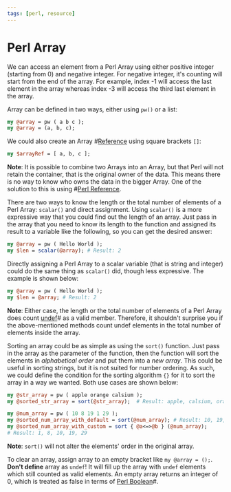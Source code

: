 ```yaml
---
tags: [perl, resource]
---
```


# Perl Array

We can access an element from a Perl Array using either positive integer
(starting from 0) and negative integer. For negative integer, it's counting will
start from the end of the array. For example, index -1 will access the last
element in the array whereas index -3 will access the third last element in the
array.

Array can be defined in two ways, either using `pw()` or a list:

```perl
my @array = pw ( a b c );
my @array = (a, b, c);
```

We could also create an Array #[Reference](202207211229.md) using square
brackets `[]`:

```perl
my $arrayRef = [ a, b, c ];
```

**Note**: It is possible to combine two Arrays into an Array, but that Perl will
not retain the container, that is the original owner of the data. This means
there is no way to know who owns the data in the bigger Array. One of the
solution to this is using #[Perl Reference](202207211229.md).

There are two ways to know the length or the total number of elements of a Perl
Array: `scalar()` and direct assignment. Using `scalar()` is a more expressive
way that you could find out the length of an array. Just pass in the array that
you need to know its length to the function and assigned its result to a
variable like the following, so you can get the desired answer:

```perl
my @array = pw ( Hello World );
my $len = scalar(@array); # Result: 2
```

Directly assigning a Perl Array to a scalar variable (that is string and
integer) could do the same thing as `scalar()` did, though less expressive. The
example is shown below:

```perl
my @array = pw ( Hello World );
my $len = @array; # Result: 2
```

**Note**: Either case, the length or the total number of elements of a Perl
Array does count [undef](202207192226.md)# as a valid member. Therefore, it
shouldn't surprise you if the above-mentioned methods count undef elements in
the total number of elements inside the array.

Sorting an array could be as simple as using the `sort()` function. Just pass in
the array as the parameter of the function, then the function will sort the
elements in *alphabetical order* and put them into a *new array*. This could be
useful in sorting strings, but it is not suited for number ordering. As such, we
could define the condition for the sorting algorithm `{}` for it to sort the
array in a way we wanted. Both use cases are shown below:

```perl
my @str_array = pw ( apple orange calsium );
my @sorted_str_array = sort(@str_array);  # Result: apple, calsium, orange

my @num_array = pw ( 10 8 19 1 29 );
my @sorted_num_array_with_default = sort(@num_array); # Result: 10, 19, 1, 29, 8
my @sorted_num_array_with_custom = sort { @a<=>@b } (@num_array);
# Result: 1, 8, 10, 19, 29
```

**Note**: `sort()` will not alter the elements' order in the original array.

To clear an array, assign array to an empty bracket like `my @array = ();`.
**Don't define** array as `undef`! It will fill up the array with `undef`
elements which still counted as valid elements. An empty array returns an
integer of 0, which is treated as false in terms of
[Perl Boolean](202207211219.md)#.
